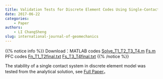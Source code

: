 ```yaml
---
title: Validation Tests for Discrete Element Codes Using Single-Contact Systems 
date: 2017-06-22
categories:
    - Paper
authors:
    - LI ChangSheng
slug: international-journal-of-geomechanics 
---
```


{{% notice info %}}
Download：MATLAB codes [Solve_T1_T2_T3_T4.m](Solve_T1_T2_T3_T4.m) [Fs.m](Fs.m) PFC codes [Fn_T1_T2final.txt](Fn_T1_T2final.txt) [Fs_T3_T4final.txt](Fs_T3_T4final.txt)
{{% /notice %}}


The stability of a single contact system in discrete element model was tested from the analytical solution, see [Full Paper](https://ascelibrary.org/doi/10.1061/%28ASCE%29GM.1943-5622.0001133)。




